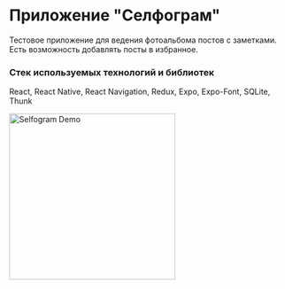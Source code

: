 # Приложение "Селфограм"

Тестовое приложение для ведения фотоальбома постов с заметками. Есть возможность добавлять посты в избранное.

### Стек используемых технологий и библиотек

React, React Native, React Navigation, Redux, Expo, Expo-Font, SQLite, Thunk

<img width="300" alt="Selfogram Demo" src="https://raw.githubusercontent.com/AnatolyKazarin/rn-self-posts/master/Selfogram.gif">
